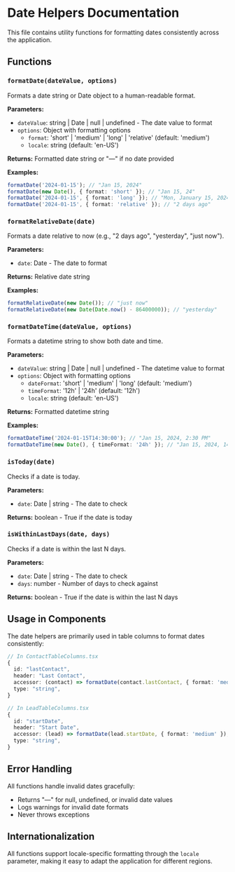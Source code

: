 # Date Helpers Documentation

This file contains utility functions for formatting dates consistently across the application.

## Functions

### `formatDate(dateValue, options)`

Formats a date string or Date object to a human-readable format.

**Parameters:**
- `dateValue`: string | Date | null | undefined - The date value to format
- `options`: Object with formatting options
  - `format`: 'short' | 'medium' | 'long' | 'relative' (default: 'medium')
  - `locale`: string (default: 'en-US')

**Returns:** Formatted date string or "—" if no date provided

**Examples:**
```typescript
formatDate('2024-01-15'); // "Jan 15, 2024"
formatDate(new Date(), { format: 'short' }); // "Jan 15, 24"
formatDate('2024-01-15', { format: 'long' }); // "Mon, January 15, 2024"
formatDate('2024-01-15', { format: 'relative' }); // "2 days ago"
```

### `formatRelativeDate(date)`

Formats a date relative to now (e.g., "2 days ago", "yesterday", "just now").

**Parameters:**
- `date`: Date - The date to format

**Returns:** Relative date string

**Examples:**
```typescript
formatRelativeDate(new Date()); // "just now"
formatRelativeDate(new Date(Date.now() - 86400000)); // "yesterday"
```

### `formatDateTime(dateValue, options)`

Formats a datetime string to show both date and time.

**Parameters:**
- `dateValue`: string | Date | null | undefined - The datetime value to format
- `options`: Object with formatting options
  - `dateFormat`: 'short' | 'medium' | 'long' (default: 'medium')
  - `timeFormat`: '12h' | '24h' (default: '12h')
  - `locale`: string (default: 'en-US')

**Returns:** Formatted datetime string

**Examples:**
```typescript
formatDateTime('2024-01-15T14:30:00'); // "Jan 15, 2024, 2:30 PM"
formatDateTime(new Date(), { timeFormat: '24h' }); // "Jan 15, 2024, 14:30"
```

### `isToday(date)`

Checks if a date is today.

**Parameters:**
- `date`: Date | string - The date to check

**Returns:** boolean - True if the date is today

### `isWithinLastDays(date, days)`

Checks if a date is within the last N days.

**Parameters:**
- `date`: Date | string - The date to check
- `days`: number - Number of days to check against

**Returns:** boolean - True if the date is within the last N days

## Usage in Components

The date helpers are primarily used in table columns to format dates consistently:

```typescript
// In ContactTableColumns.tsx
{
  id: "lastContact",
  header: "Last Contact",
  accessor: (contact) => formatDate(contact.lastContact, { format: 'medium' }),
  type: "string",
}

// In LeadTableColumns.tsx
{
  id: "startDate",
  header: "Start Date",
  accessor: (lead) => formatDate(lead.startDate, { format: 'medium' }),
  type: "string",
}
```

## Error Handling

All functions handle invalid dates gracefully:
- Returns "—" for null, undefined, or invalid date values
- Logs warnings for invalid date formats
- Never throws exceptions

## Internationalization

All functions support locale-specific formatting through the `locale` parameter, making it easy to adapt the application for different regions.
